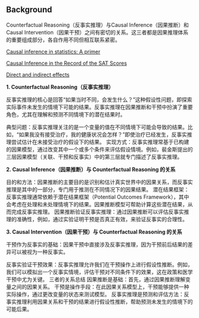 ## Background

Counterfactual Reasoning（反事实推理）与Causal Inference（因果推断）和Causal Intervention（因果干预）之间有密切的关系。这三者都是因果推理体系的重要组成部分，各自作用不同但相互联系紧密。

[Causal inference in statistics: A primer](https://books.google.dk/books?hl=da&lr=&id=I0V2CwAAQBAJ&oi=fnd&pg=PR9&dq=Causal+inference+in+statistics:+A+primer.+John+Wiley+%26+Sons.&ots=9BnXAuZNkj&sig=LwMZSeEruDuLis6rnquWb2E6mNM&redir_esc=y#v=onepage&q=Causal%20inference%20in%20statistics%3A%20A%20primer.%20John%20Wiley%20%26%20Sons.&f=false)

[Causal Inference in the Record of the SAT Scores](https://spa-drp.github.io/writeups/aut2021/slides/hadi.pdf)

[Direct and indirect effects](https://arxiv.org/pdf/1301.2300)

**1. Counterfactual Reasoning（反事实推理）**

反事实推理的核心是回答“如果当时不同，会发生什么？”这种假设性问题，即探索实际事件未发生的情境下可能的结果。反事实推理在因果推断和干预中扮演了重要角色，尤其在理解和预测不同情境下的潜在结果时。

典型问题：反事实推理关注的是一个变量的值在不同情境下可能会导致的结果。比如，“如果我没有接受治疗，我的健康状况会怎样？”即使治疗已经发生，反事实推理尝试估计在未接受治疗的假设下的结果。
实现方式：反事实推理常基于已构建的因果模型，通过改变其中一个或多个条件来评估假设情境。例如，裴金斯提出的三层因果模型（关联、干预和反事实）中的第三层就专门描述了反事实推理。

**2. Causal Inference（因果推断）与 Counterfactual Reasoning 的关系**

目的和方法：因果推断的主要目的是识别和估计真实世界中的因果关系，而反事实推理是其中的一部分，专门用于推测在不同情况下的因果结果。
潜在结果框架：反事实推理通常依赖于潜在结果框架（Potential Outcomes Framework），其中会考虑在处理和未处理情境下的结果。因果推断模型可帮助计算这些潜在结果，从而完成反事实推理。
因果推断验证反事实推理：通过因果推断可以评估反事实推理的准确性，例如，通过实验证明干预是否真正有效，来验证反事实的合理性。

**3. Causal Intervention（因果干预）与 Counterfactual Reasoning 的关系**

干预作为反事实的基础：因果干预中直接涉及反事实推理，因为干预前后结果的差异可以被视为一种反事实。


反事实验证干预效果：反事实推理允许我们在干预操作上进行假设性推断。例如，我们可以模拟出一个反事实情境，评估干预对不同条件下的效果，这在政策和医学干预中尤为关键。
三者的关系总结
因果推断是基础：首先，通过因果推断理解变量之间的因果关系。
干预是操作手段：在此因果关系模型上，干预能够提供一种实际操作，通过更改变量的状态来测试模型。
反事实推理是预测和评估方法：反事实推理利用因果关系和干预的结果进行假设性推断，帮助预测未发生的情境下的可能后果。
























